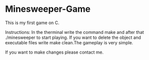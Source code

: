 # Minesweeper-Game

This is my first game on C.

Instructions: In the therminal write the command make and after that ./minesweeper to start playing.
If you want to delete the object and executable files write make clean.The gameplay is very simple.

If you want to make changes please contact me.
